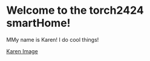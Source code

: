 # Welcome to the torch2424 smartHome!

MMy name is Karen! I do cool things!

[Karen Image](https://files.aaronthedev.com/$/f4sm6)
